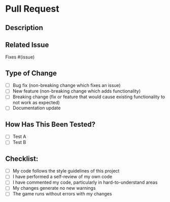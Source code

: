 # Pull Request

## Description
<!-- Provide a brief description of the changes made in this PR -->

## Related Issue
<!-- Link to the issue that this PR addresses (if applicable) -->
Fixes #(issue)

## Type of Change
<!-- Mark the appropriate option with an "x" -->
- [ ] Bug fix (non-breaking change which fixes an issue)
- [ ] New feature (non-breaking change which adds functionality)
- [ ] Breaking change (fix or feature that would cause existing functionality to not work as expected)
- [ ] Documentation update

## How Has This Been Tested?
<!-- Describe the tests that you ran to verify your changes -->
- [ ] Test A
- [ ] Test B

## Checklist:
<!-- Mark items with "x" once completed -->
- [ ] My code follows the style guidelines of this project
- [ ] I have performed a self-review of my own code
- [ ] I have commented my code, particularly in hard-to-understand areas
- [ ] My changes generate no new warnings
- [ ] The game runs without errors with my changes
